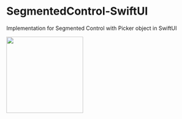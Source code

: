 # SegmentedControl-SwiftUI
Implementation for Segmented Control with Picker object in SwiftUI

<img src="https://user-images.githubusercontent.com/59039044/232879597-e5ebb74e-9544-4f6e-82ff-2b8a7cc55933.mp4" width="200">



